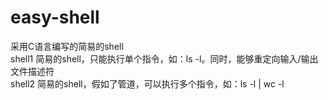 # easy-shell
采用C语言编写的简易的shell  
shell1 简易的shell，只能执行单个指令，如：ls -l。同时，能够重定向输入/输出文件描述符  
shell2 简易的shell，假如了管道，可以执行多个指令，如：ls -l | wc -l
